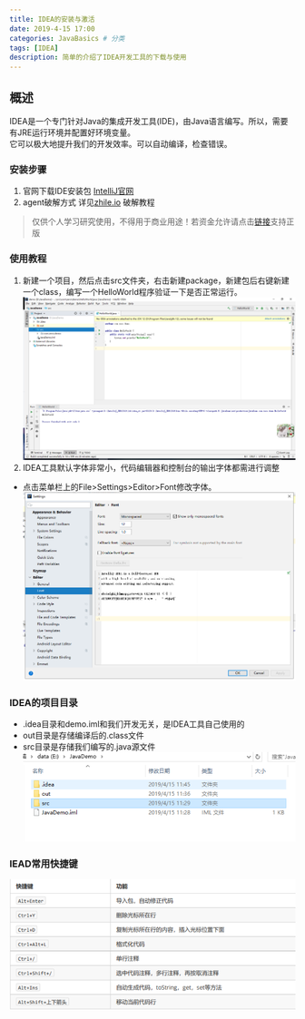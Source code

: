 ```yaml
---
title: IDEA的安装与激活
date: 2019-4-15 17:00
categories: JavaBasics # 分类
tags: [IDEA]
description: 简单的介绍了IDEA开发工具的下载与使用
---
```




## 概述
IDEA是一个专门针对Java的集成开发工具(IDE)，由Java语言编写。所以，需要有JRE运行环境并配置好环境变量。<br>它可以极大地提升我们的开发效率。可以自动编译，检查错误。

<!--more-->

### 安装步骤
1. 官网下载IDE安装包
[IntelliJ官网](https://www.jetbrains.com/idea/)
2. agent破解方式
详见[zhile.io](https://zhile.io/) 破解教程

> 仅供个人学习研究使用，不得用于商业用途！若资金允许请点击[链接](https://www.jetbrains.com/idea/buy/)支持正版


### 使用教程
1. 新建一个项目，然后点击src文件夹，右击新建package，新建包后右键新建一个class，编写一个HelloWorld程序验证一下是否正常运行。
![title](https://raw.githubusercontent.com/zero6996/GitNote-images/master/GitNote/2019/04/15/%E4%BC%81%E4%B8%9A%E5%BE%AE%E4%BF%A1%E6%88%AA%E5%9B%BE_15552997771553-1555299788468.png)
2. IDEA工具默认字体非常小，代码编辑器和控制台的输出字体都需进行调整
- 点击菜单栏上的File>Settings>Editor>Font修改字体。
![title](https://raw.githubusercontent.com/zero6996/GitNote-images/master/GitNote/2019/04/15/%E4%BC%81%E4%B8%9A%E5%BE%AE%E4%BF%A1%E6%88%AA%E5%9B%BE_15552998363731-1555299845339.png)

### IDEA的项目目录
- .idea目录和demo.iml和我们开发无关，是IDEA工具自己使用的
- out目录是存储编译后的.class文件
- src目录是存储我们编写的.java源文件
![title](https://raw.githubusercontent.com/zero6996/GitNote-images/master/GitNote/2019/04/15/%E4%BC%81%E4%B8%9A%E5%BE%AE%E4%BF%A1%E6%88%AA%E5%9B%BE_15553000533050-1555300185262.png)

### IEAD常用快捷键
![title](https://raw.githubusercontent.com/zero6996/GitNote-images/master/GitNote/2019/04/15/%E4%BC%81%E4%B8%9A%E5%BE%AE%E4%BF%A1%E6%88%AA%E5%9B%BE_15553002176364-1555300220987.png)
